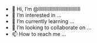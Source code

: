 - 👋 Hi, I’m @lIIllIIllIIllIIllIIllIIllIIllIIl
- 👀 I’m interested in ...
- 🌱 I’m currently learning ...
- 💞️ I’m looking to collaborate on ...
- 📫 How to reach me ...

<!---
lIIllIIllIIllIIllIIllIIllIIllIIl/lIIllIIllIIllIIllIIllIIllIIllIIl is a ✨ special ✨ repository because its `README.md` (this file) appears on your GitHub profile.
You can click the Preview link to take a look at your changes.
--->
